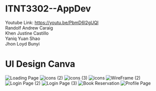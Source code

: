 # ITNT3302--AppDev
Youtube Link: https://youtu.be/PbmD6l2gUQI<br>
Randolf Andrew Caraig<br>
Khen Justine Castillo<br>
Yaniq Yuan Shao<br>
Jhon Loyd Bunyi<br>

#  UI Design Canva

![Loading Page](https://github.com/user-attachments/assets/ee28b981-c154-4648-a512-4a46e731416d)
![icons (2)](https://github.com/user-attachments/assets/7c618c73-0196-41a7-920c-1f8fd49e09c6)
![icons (3)](https://github.com/user-attachments/assets/73cc9407-ec50-4834-99db-4d5520fd4a4d)
![icons](https://github.com/user-attachments/assets/6cef702c-1ec3-4da2-b047-e40ed8af432f)
![WireFrame (2)](https://github.com/user-attachments/assets/173fb489-3a1c-420b-9939-5be09f07f6b3)
![Login Page (2)](https://github.com/user-attachments/assets/1bb3a9b6-5d81-4a99-8061-bfa13f73e31d)
![Login Page (3)](https://github.com/user-attachments/assets/01964d3d-5cab-4bae-961f-2fc1ca11fbe3)
![Book Reservation](https://github.com/user-attachments/assets/d4957333-9959-454d-a146-821a39cc9b0e)
![Profile Page](https://github.com/user-attachments/assets/b19a67c9-f3f8-47b6-ab35-d9088df06cb5)
